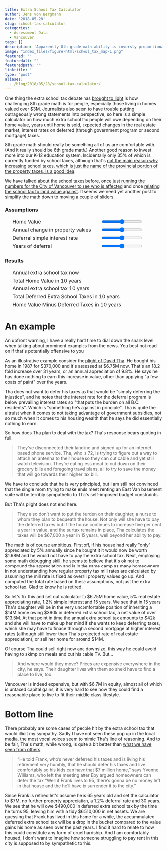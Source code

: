 ```yaml
---
title: Extra School Tax Calculator
author: Jens von Bergmann
date: '2018-05-28'
slug: school-tax-calculator
categories:
  - Assessment Data
  - Vancouver
tags: []
description: 'Apparently 8th grade math ability is inversly proportional to property values, here is a simple calculator for those still suffering from consequences of sub-par math education.'
image: "index_files/figure-html/school_tax_map-1.png"
featured: ''
featuredalt: ""
featuredpath: ""
linktitle: ''
type: "post"
aliases:
  - /blog/2018/05/28/school-tax-calculator/
---
```




One thing the extra school tax debate has [brought to light](https://twitter.com/elam101/status/1001114791975337984) is how challenging 8th grade math is for people, especially those living in homes valued over $3M. Journalists also seem to have trouble putting outrageously wrong statements into perspective, so here is a simple calculator on how much extra school tax people will owe depending on their home value, years until home is sold, expected changes in the real estate market, interest rates on deferred (through government program or second mortgage) taxes.

8th grade math should really be something all of us are comfortable with. (And it really should be 6th grade math.) Another good reason to invest more into our K-12 education system. Incidentally only 35% of which is currently funded by school taxes, although that's [not the main reason why increasing school taxes, which is just the name of the provincial portion of the property taxes, is a good idea](https://docs.google.com/document/d/1KnxJlJXkp853PAiHJNqNVL3xkhphYxsFrjg4o9zZBAk/edit).

We have talked about the school taxes before, once just [running the numbers for the City of Vancouver to see who is affected](https://doodles.mountainmath.ca/blog/2018/02/28/extra-school-tax/) and once [relating the school tax to land value against](https://doodles.mountainmath.ca/blog/2018/05/01/a-modest-school-tax-proposal/). It seems we need yet another post to simplify the math down to moving a couple of sliders.

### Assumptions
<table style="border-spacing:1em 0;border-collapse:separate;margin-bottom:20px;">
<tr><td>Home Value</td><td><input type="range" id="home"></td><td id="homeValue"></td></tr>
<tr><td>Annual change in property values</td><td> <input type="range" id="change"></td><td id="changeValue"></td></tr>
<tr><td>Deferral simple interest rate</td><td> <input type="range" id="interest"></td><td id="interestValue"></td></tr>
<tr><td>Years of deferral</td><td> <input type="range" id="years"></td><td id="yearsValue"></td></tr>
</table>

### Results
<table style="border-spacing:1em 0;border-collapse:separate;margin-bottom:20px;">
<tr><td>Annual extra school tax now</td><td id="extra1"></td></tr>
<tr><td>Total Home Value in <span class="years2">10</span> years</td><td id="home_value"></td></tr>
<tr><td>Annual extra school tax <span class="years2">10</span> years</td><td id="extra2"></td></tr>
<tr><td>Total Deferred Extra School Taxes in <span class="years2">10</span> years</td><td id="deferred_taxes"></td></tr>
<tr><td>Home Value Minus Deferred Taxes in <span class="years2">10</span> years</td><td id="remainder"></td></tr>
</table>

# An example
An upfront warning, I have a really hard time to dial down the snark level when talking about prominent examples from the news. You best not read on if that's potentially offensive to you.

As an illustrative example consider the [plight of David Tha](http://www.vancourier.com/real-estate/house-rich-tax-poor-how-a-point-grey-couple-is-struggling-to-pay-school-surtax-1.23290979). He bought his home in 1987 for $370,000 and it's assessed at $6.75M now. That's an 18.2 fold increase over 31 years, or an annual appreciation of 9.8%. He says he has done nothing to earn this increase in value, other than applying "a few coats of paint" over the years. 

Tha does not want to defer his taxes as that would be "simply deferring the injustice", and he notes that the interest rate for the deferral program is below prevailing interest rates so "that puts the burden on all B.C. residents". Which is "something he’s against in principle". Tha is quite the altruist when it comes to not taking advantage of government subsidies, not so much when it comes to his housing wealth that he says he did essentially nothing to earn.

So how does Tha plan to deal with the tax? Tha's response bears quoting in full.

>    They’ve disconnected their landline and signed up for an internet-based phone service. Tha, who is 72, is trying to figure out a way to attach an antenna to their house so they can cut cable and yet still watch television. They’re eating less meat to cut down on their grocery bills and foregoing travel plans, all to try to save the money that will go towards their higher tax bill.

We have to conclude that he is very principled, but I am still not convinced that the single mom trying to make ends meet renting an East Van basement suite will be terribly sympathetic to Tha's self-imposed budget constraints.

But Tha's plight does not end here. 

>    They also don’t want to put the burden on their daughter, a nurse to whom they plan to bequeath the house. Not only will she have to pay the deferred taxes but if the house continues to increase five per cent a year in value, and the surtax remains in place, Tha calculates the taxes will be $67,000 a year in 15 years, well beyond her ability to pay.
    
The math is of course ambitious. First off, if his house had really "only" appreciated by 5% annually since he bought it it would now be worth $1.68M and he would not have to pay the extra school tax. Next, employing some math debugging skill, he seems to believe that it's ok not to compound the appreciation and is in the same camp as many homeowners in not understanding how regular property tax mill rates are calculated by assuming the mill rate is fixed as overall property values go up. And computed the total rate based on these assumptions, not just the extra school tax. Glad to know he is retired.

So let's fix this and set out calculator to $6.75M home value, 5% real estate appreciating rate, 1.2% simple interest and 15 years. We see that in 15 years Tha's daughter will be in the very uncomfortable position of inheriting a $14M home owing $390k in deferred extra school tax, a net value of over $13.5M. At that point in time the annual extra school tax amounts to $42k and she will have to make up her mind if she wants to keep deferring taxes, which she may have to finace through a second mortgage at higher interest rates (although still lower than Tha's projected rate of real estate appreciation), or sell her home for around $14M.

Of course Tha could sell right now and downsize, this way he could avoid having to skimp on meals and cut his cable TV. But...

>    And where would they move? Prices are expensive everywhere in the city, he says. Their daughter lives with them so she’d have to find a place to live, too.

Vancouver is indeed expensive, but with $6.7M in equity, almost all of which is untaxed capital gains, it is very hard to see how they could find a reasonable place to live to fit their middle class lifestyle.

# Bottom line
There probably are some cases of people hit by the extra school tax that would illicit my sympathy. Sadly I have not seen these pop up in the local media, the most vocal voices seem to mimic Tha's line of reasoning. And to be fair, Tha's math, while wrong, is quite a bit better than [what we have seen from others](http://www.news1130.com/2018/05/27/school-tax-town-hall-eby-hundreds/).

>    “He told Frank, who’s never deferred his taxes and is living his retirement very humbly, that he should defer his taxes and live comfortably so his kids can have that $7 million home,” says Yvonne Williams, who left the meeting after Eby argued homeowners can defer the tax “Well if Frank lives to 95, there’s gonna be no money left in that house and the he’ll have to surrender it to the city.”

Since Frank is retired let's assume he is 65 years old and set the calculator to $7M, no further property appreciation, a 1.2% deferral rate and 30 years. We see that he will owe $490,000 in deferred extra school tax by the time he turns 95, leaving him with a tidy $6,510,000 in net assets. We are guessing that Frank has lived in this home for a while, the accummulated deferred extra school tax will be a drop in the bucket compared to the value gains his home as seen over the past years. I find it hard to relate to how this could constitute any form of cruel hardship. And I am comfortably housed, I don't want to imagine how someone struggling to pay rent in this city is supposed to by sympathetic to this.



<script src="//d3js.org/d3.v3.min.js" charset="utf-8"></script>
<script src="/lib/jquery.min.js" charset="utf-8"></script>
<script>
var percentageFormatter=d3.format(".2%");
var currencyFormatter=d3.format("$,.3r");
var currencyFormatterFull=d3.format("$,l");
var numberFormatter=d3.format(",.0f");

var homeValue=7000000,
    changeValue=0,
    interestValue=0.012,
    yearsValue=30;
document.getElementById('home').value=(homeValue-1000000.0)/300000.0;
document.getElementById('change').value=(changeValue+0.1)*500.0;
document.getElementById('interest').value=interestValue*2000;
document.getElementById('years').value=yearsValue;

function extraTax(h){
  return(Math.max(h-3000000,0)*0.002 + Math.max(h-4000000,0)*0.002)
}

function roundSignificant(x,d){
  return(parseFloat(d3.format("."+d+"r")(x)));
}

function updateResults(){
   $('#homeValue').html(currencyFormatter(homeValue));
   $('#changeValue').html(percentageFormatter(changeValue));
   $('#interestValue').html(percentageFormatter(interestValue));
   $('#yearsValue').html(numberFormatter(yearsValue));
   $('.years2').html(numberFormatter(yearsValue));

   var value1=roundSignificant(homeValue*Math.pow(1+changeValue,yearsValue),3);
   $('#extra1').html(currencyFormatterFull(extraTax(homeValue)));
   $('#extra2').html(currencyFormatterFull(extraTax(value1)));
   $('#home_value').html(currencyFormatterFull(value1));
   
   var value2=0;
   for (i=1;i<=yearsValue;i++){
    value2+=extraTax(homeValue*Math.pow(1+changeValue,i-1))*(1+interestValue * (yearsValue-i));
   }
   value2=roundSignificant(value2,2);
   $('#deferred_taxes').html(currencyFormatterFull(value2));
   var remainder=value1-value2;
   $('#remainder').html(currencyFormatterFull(remainder));
}

$('#home').on('change input',function(){
    homeValue=d3.round((parseFloat(this.value)*300000.0+1000000.0)/100000,0)*100000;
    updateResults();
});
$('#change').on('change input',function(){
    changeValue=d3.round(parseFloat(this.value)/500.0-0.1,4);
    updateResults();
});
$('#interest').on('change input',function(){
    interestValue=d3.round(parseFloat(this.value)/2000,4);
    updateResults();
});
$('#years').on('change input',function(){
    yearsValue=d3.round(parseFloat(this.value),0);
    updateResults();
});

updateResults();
</script>
